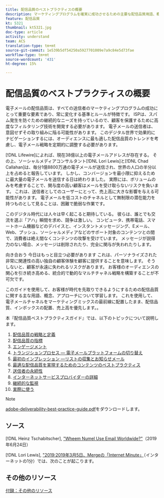 ```yaml
---
title: 配信品質のベストプラクティスの概要
description: マーケティングプログラムを確実に成功させるための主要な配信品質用語、概念、およびアプローチについて説明します。
feature: 配信品質
kt: 5321
thumbnail: kt5321.jpg
doc-type: article
activity: understand
team: ACS
translation-type: tm+mt
source-git-commit: 1e539b5df54250a5927701009e7a9c84e5d73fae
workflow-type: tm+mt
source-wordcount: '431'
ht-degree: 15%

---
```



# 配信品質のベストプラクティスの概要

電子メールの配信品質は、すべての送信者のマーケティングプログラムの成功にとって重要な要素であり、常に変化する基準とルールが特徴です。 ISPは、スパム発生を防ぐための継続的なニーズを持っているので、顧客を保護するために高度なフィルタリング技術を開発する必要があります。 電子メールの送信者は、意図せずその取り組みに陥る可能性があります。 このデジタル世界で効果的にナビゲーションするには、オーディエンスに最も適した配信品質のトレンドを考慮し、電子メール戦略を定期的に調整する必要があります。

[!DNL Lifewire]によれば、現在38億以上の電子メールアドレスが存在する。 その上、ソーシャルメディアコンサルタント[!DNL Lori Lewis]と[!DNL Chad Callahan]は、毎分1億8800万通の電子メールが送信され、世界の人口の半分以上を占めると報告しています。 しかし、コンバージョンを最小限に抑えるために最大量の電子メールを送信する日は終わりました。 実際には、ボリュームのみを考慮することで、関与度の高い顧客はメールを受け取らないリスクを負います。 これは、送信者としてのユーザーにとって、売上高に大きな影響を与える可能性があります。 電子メールを低コストのチャネルとして無制限の潜在能力を持つものとして見ることは、困難で脆弱な作業です。

このデジタル時代には人々は早く起こると期待している。 彼らは、誰とでも交流を選ぶ「アハ」瞬間を求め、競争は激しい。 コンピュータ、携帯電話、スマートホーム機器などのデバイスと、インスタントメッセージング、Eメール、Web、プッシュ、ソーシャルメディアなどのサポート対象のコンテンツとの間で、消費者は絶え間なくコンテンツの攻撃を受けています。 メッセージが説得力のない場合、メッセージは削除されたり、完全に関与が失われたりします。

向き合おう 今日はもっと目立つ必要があります これは、パーソナライズされた非常に関連性の高い独自の顧客体験を顧客に提供することを意味します。 そうしないと、顧客が永遠に失われるリスクがあります。 お客様のオーディエンスの関心を引き続き高める、統合的で動的なマルチチャネル戦略を構築することが不可欠です。

このガイドを使用して、お客様が時代を先取りできるようにするための配信品質に関する主な用語、概念、アプローチについて学習します。 これを使用して、電子メールチャネルをマーケティングミックスの最前線に配置したまま、配信品質、インボックスの配置、売上高を優先します。。

本『配信品質ベストプラクティスガイド』では、以下のトピックについて説明します。

1. [配信品質の戦略と定義](/help/deliverability-strategy-and-definition.md)
2. [配信品質の指標](/help/metrics/metrics-overview.md)
3. [エンゲージメント](/help/engagement.md)
4. [トランジションプロセス — 電子メールプラットフォームの切り替え](/help/transition-process/switching-email-platforms.md)
5. [最初のインプレッション —リストの収集とお知らせメール](/help/first-impressions/address-collection-and-list-growth.md)
6. [最適な配信品質を実現するためのコンテンツのベストプラクティス](/help/content-best-practices-for-optimal-delivery.md)
7. [送信者の永続性](/help/sender-permanence.md)
8. [インターネットサービスプロバイダーの詳細](/help/internet-service-provider-specifics/overview.md)
9. [継続的な監視](/help/ongoing-monitoring.md)
10. [実際に使う](/help/putting-it-in-practice.md)

>[!NOTE]
>
>[adobe-deliverability-best-practice-guide.pdf](/help/assets/adobe-deliverability-best-practice-guide.pdf)をダウンロードします。

## ソース

[!DNL Heinz Tschabitscher],  [&quot;Wheem Numel Use Email Worldwide?&quot;](https://www.lifewire.com/how-many-email-users-are-there-1171213)（2019年6月24日）

[!DNL Lori Lewis],  [&quot;2019:2019年3月5日、Mergeの「Internet Minute」](https://www.allaccess.com/merge/archive/29580/2019-this-is-what-happens-in-an-internet-minute)（インターネットの1分）では、次のことが起こります。

## その他のリソース

[付録：その他のリソース](/help/additional-resources/general-resources.md)